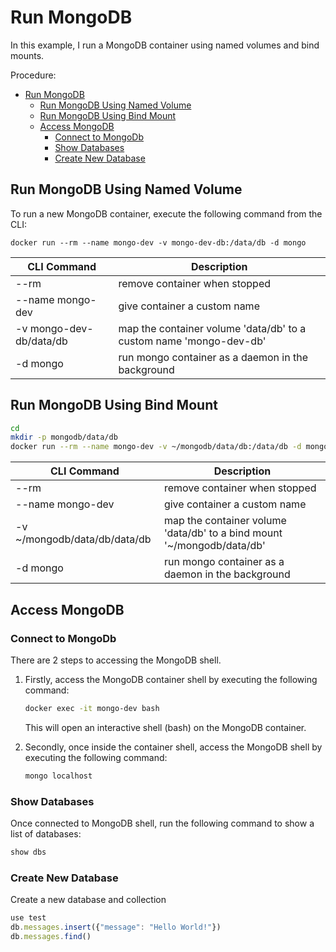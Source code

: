 # Run MongoDB

In this example, I run a MongoDB container using named volumes and bind mounts.

Procedure:
- [Run MongoDB](#run-mongodb)
    - [Run MongoDB Using Named Volume](#run-mongodb-using-named-volume)
    - [Run MongoDB Using Bind Mount](#run-mongodb-using-bind-mount)
    - [Access MongoDB](#access-mongodb)
        - [Connect to MongoDb](#connect-to-mongodb)
        - [Show Databases](#show-databases)
        - [Create New Database](#create-new-database)

## Run MongoDB Using Named Volume

To run a new MongoDB container, execute the following command from the CLI:

```docker
docker run --rm --name mongo-dev -v mongo-dev-db:/data/db -d mongo
```

CLI Command | Description
--- | ---
--rm | remove container when stopped
--name mongo-dev | give container a custom name
-v mongo-dev-db/data/db | map the container volume 'data/db' to a custom name 'mongo-dev-db'
-d mongo | run mongo container as a daemon in the background

## Run MongoDB Using Bind Mount

```bash
cd
mkdir -p mongodb/data/db
docker run --rm --name mongo-dev -v ~/mongodb/data/db:/data/db -d mongo
```

CLI Command | Description
--- | ---
--rm | remove container when stopped
--name mongo-dev | give container a custom name
-v ~/mongodb/data/db/data/db | map the container volume 'data/db' to a bind mount '~/mongodb/data/db'
-d mongo | run mongo container as a daemon in the background

## Access MongoDB

### Connect to MongoDb

There are 2 steps to accessing the MongoDB shell.

1. Firstly, access the MongoDB container shell by executing the following command:

   ```bash
   docker exec -it mongo-dev bash
   ```

   This will open an interactive shell (bash) on the MongoDB container.

1. Secondly, once inside the container shell, access the MongoDB shell by executing the following command:

   ```bash
   mongo localhost
   ```

### Show Databases

Once connected to MongoDB shell, run the following command to show a list of databases:

```bash
show dbs
```

### Create New Database

Create a new database and collection

```javascript
use test
db.messages.insert({"message": "Hello World!"})
db.messages.find()
```

